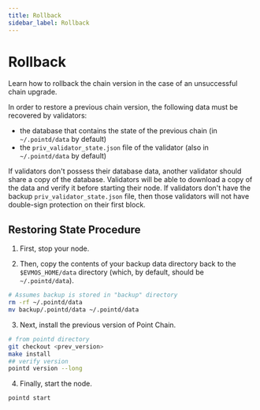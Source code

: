 ```yaml
---
title: Rollback
sidebar_label: Rollback
---
```



# Rollback

Learn how to rollback the chain version in the case of an unsuccessful chain upgrade.

In order to restore a previous chain version, the following data must be recovered by validators:

- the database that contains the state of the previous chain (in `~/.pointd/data` by default)
- the `priv_validator_state.json` file of the validator (also in `~/.pointd/data` by default)

If validators don't possess their database data, another validator should share a copy of the database. Validators will be able to download a copy of the data and verify it before starting their node. If validators don't have the backup `priv_validator_state.json` file, then those validators will not have double-sign protection on their first block.

## Restoring State Procedure

1. First, stop your node.

2. Then, copy the contents of your backup data directory back to the `$EVMOS_HOME/data` directory (which, by default, should be `~/.pointd/data`).

```bash
# Assumes backup is stored in "backup" directory
rm -rf ~/.pointd/data
mv backup/.pointd/data ~/.pointd/data
```

3. Next, install the previous version of Point Chain.

```bash
# from pointd directory
git checkout <prev_version>
make install
## verify version
pointd version --long
```

4. Finally, start the node.

```bash
pointd start
```
